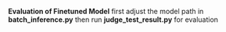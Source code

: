 **Evaluation of Finetuned Model**
first adjust the model path in **batch_inference.py**
then run **judge_test_result.py** for evaluation